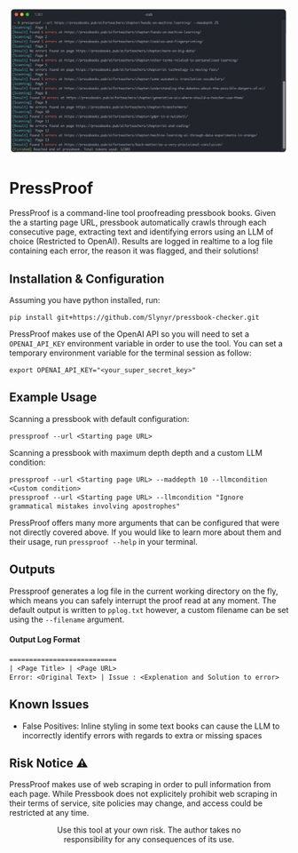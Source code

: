 ![CLI Render](assets/example.png)
# PressProof
PressProof is a command-line tool proofreading pressbook books. Given the a starting page URL, pressbook automatically crawls through each consecutive page, extracting text and identifying errors using an LLM of choice (Restricted to OpenAI). Results are logged in realtime to a log file containing each error, the reason it was flagged, and their solutions!

## Installation & Configuration
Assuming you have python installed, run:
```
pip install git+https://github.com/Slynyr/pressbook-checker.git
```

PressProof makes use of the OpenAI API so you will need to set a ```OPENAI_API_KEY``` environment variable in order to use the tool. You can set a temporary environment variable for the terminal session as follow:
```
export OPENAI_API_KEY="<your_super_secret_key>"
```

## Example Usage 
Scanning a pressbook with default configuration:
```
pressproof --url <Starting page URL>
```

Scanning a pressbook with maximum depth depth and a custom LLM condition: 
```
pressproof --url <Starting page URL> --maddepth 10 --llmcondition <Custom condition>
pressproof --url <Starting page URL> --llmcondition "Ignore grammatical mistakes involving apostrophes" 
```

PressProof offers many more arguments that can be configured that were not directly covered above. If you would like to learn more about them and their usage, run ```pressproof --help``` in your terminal.

## Outputs
Pressproof generates a log file in the current working directory on the fly, which means you can safely interrupt the proof read at any moment. The default output is written to ```pplog.txt``` however, a custom filename can be set using the ```--filename``` argument. 

#### Output Log Format
```
===========================
| <Page Title> | <Page URL>
Error: <Original Text> | Issue : <Explenation and Solution to error>
```

## Known Issues 
- False Positives: Inline styling in some text books can cause the LLM to incorrectly identify errors with regards to extra or missing spaces

## Risk Notice ⚠️
PressProof makes use of web scraping in order to pull information from each page. While Pressbook does not explicitely prohibit web scraping in their terms of service, site policies may change, and access could be restricted at any time. 


<div style="text-align: center; max-width: 40vw; margin: 0 auto">Use this tool at your own risk. 
The author takes no responsibility for any consequences of its use.
</div>

